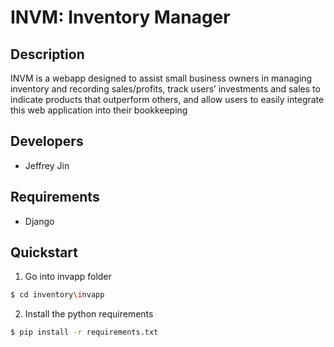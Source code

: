# INVM: Inventory Manager

## Description
INVM is a webapp designed to assist small business owners in managing inventory and recording sales/profits, track users’ investments and sales to indicate products that outperform others, and allow users to easily integrate this web application into their bookkeeping

## Developers

* Jeffrey Jin

## Requirements
* Django

## Quickstart

1. Go into invapp folder
```bash
$ cd inventory\invapp
```
2. Install the python requirements
```bash
$ pip install -r requirements.txt
```
